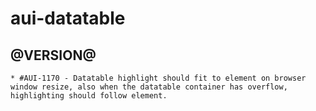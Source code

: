 aui-datatable
========

@VERSION@
------

	* #AUI-1170 - Datatable highlight should fit to element on browser window resize, also when the datatable container has overflow, highlighting should follow element.
